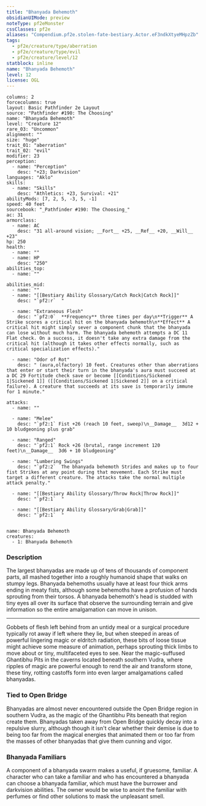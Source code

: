 ```yaml
---
title: "Bhanyada Behemoth"
obsidianUIMode: preview
noteType: pf2eMonster
cssClasses: pf2e
aliases: "Compendium.pf2e.stolen-fate-bestiary.Actor.eF3ndkXtyeMHpzZb" 
tags:
  - pf2e/creature/type/aberration
  - pf2e/creature/type/evil
  - pf2e/creature/level/12
statblock: inline
name: "Bhanyada Behemoth"
level: 12
license: OGL
---
```


```statblock
columns: 2
forcecolumns: true
layout: Basic Pathfinder 2e Layout
source: "Pathfinder #190: The Choosing"
name: "Bhanyada Behemoth"
level: "Creature 12"
rare_03: "Uncommon"
alignment: ""
size: "huge"
trait_01: "aberration"
trait_02: "evil"
modifier: 23
perception:
  - name: "Perception"
    desc: "+23; Darkvision"
languages: "Aklo"
skills:
  - name: "Skills"
    desc: "Athletics: +23, Survival: +21"
abilityMods: [7, 2, 5, -3, 5, -1]
speed: 40 feet
sourcebook: "_Pathfinder #190: The Choosing_"
ac: 31
armorclass:
  - name: AC
    desc: "31 all-around vision; __Fort__ +25, __Ref__ +20, __Will__ +23"
hp: 250
health:
  - name: ""
  - name: HP
    desc: "250"
abilities_top:
  - name: ""

abilities_mid:
  - name: ""
  - name: "[[Bestiary Ability Glossary/Catch Rock|Catch Rock]]"
    desc: "`pf2:r`  "

  - name: "Extraneous Flesh"
    desc: "`pf2:0`  **Frequency** three times per day\n**Trigger** A Strike scores a critical hit on the bhanyada behemoth\n**Effect** A critical hit might simply sever a component chunk that the bhanyada can lose without much harm. The bhanyada behemoth attempts a DC 11 Flat check. On a success, it doesn't take any extra damage from the critical hit (although it takes other effects normally, such as critical specialization effects)."

  - name: "Odor of Rot"
    desc: " (aura,olfactory) 10 feet. Creatures other than aberrations that enter or start their turn in the bhanyada's aura must succeed at a DC 29 Fortitude check save or become [[Conditions/Sickened 1|Sickened 1]] ([[Conditions/Sickened 1|Sickened 2]] on a critical failure). A creature that succeeds at its save is temporarily immune for 1 minute."

attacks:
  - name: ""

  - name: "Melee"
    desc: "`pf2:1` Fist +26 (reach 10 feet, sweep)\n__Damage__  3d12 + 10 bludgeoning plus grab"

  - name: "Ranged"
    desc: "`pf2:1` Rock +26 (brutal, range increment 120 feet)\n__Damage__  3d6 + 10 bludgeoning"

  - name: "Lumbering Swings"
    desc: "`pf2:2`  The bhanyada behemoth Strides and makes up to four fist Strikes at any point during that movement. Each Strike must target a different creature. The attacks take the normal multiple attack penalty."

  - name: "[[Bestiary Ability Glossary/Throw Rock|Throw Rock]]"
    desc: "`pf2:1`  "

  - name: "[[Bestiary Ability Glossary/Grab|Grab]]"
    desc: "`pf2:1`  "
 
```

```encounter-table
name: Bhanyada Behemoth
creatures:
  - 1: Bhanyada Behemoth
```


### Description
The largest bhanyadas are made up of tens of thousands of component parts, all mashed together into a roughly humanoid shape that walks on stumpy legs. Bhanyada behemoths usually have at least four thick arms ending in meaty fists, although some behemoths have a profusion of hands sprouting from their torsos. A bhanyada behemoth's head is studded with tiny eyes all over its surface that observe the surrounding terrain and give information so the entire amalgamation can move in unison.

* * *

Gobbets of flesh left behind from an untidy meal or a surgical procedure typically rot away if left where they lie, but when steeped in areas of powerful lingering magic or eldritch radiation, these bits of loose tissue might achieve some measure of animation, perhaps sprouting thick limbs to move about or tiny, multifaceted eyes to see. Near the magic-suffused Ghantibhu Pits in the caverns located beneath southern Vudra, where ripples of magic are powerful enough to rend the air and transform stone, these tiny, rotting castoffs form into even larger amalgamations called bhanyadas.

### Tied to Open Bridge

Bhanyadas are almost never encountered outside the Open Bridge region in southern Vudra, as the magic of the Ghantibhu Pits beneath that region create them. Bhanyadas taken away from Open Bridge quickly decay into a repulsive slurry, although though it isn't clear whether their demise is due to being too far from the magical energies that animated them or too far from the masses of other bhanyadas that give them cunning and vigor.

### Bhanyada Familiars

A component of a bhanyada swarm makes a useful, if gruesome, familiar. A character who can take a familiar and who has encountered a bhanyada can choose a bhanyada familiar, which must have the burrower and darkvision abilities. The owner would be wise to anoint the familiar with perfumes or find other solutions to mask the unpleasant smell.
